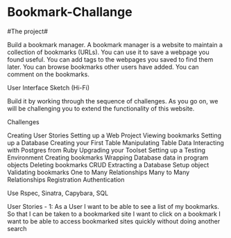 # Bookmark-Challange

#The project#

Build a bookmark manager. A bookmark manager is a website to maintain a collection of bookmarks (URLs). You can use it to save a webpage you found useful. You can add tags to the webpages you saved to find them later. You can browse bookmarks other users have added. You can comment on the bookmarks.

User Interface Sketch (Hi-Fi)

Build it by working through the sequence of challenges. As you go on, we will be challenging you to extend the functionality of this website.

Challenges

Creating User Stories
Setting up a Web Project
Viewing bookmarks
Setting up a Database
Creating your First Table
Manipulating Table Data
Interacting with Postgres from Ruby
Upgrading your Toolset
Setting up a Testing Environment
Creating bookmarks
Wrapping Database data in program objects
Deleting bookmarks
CRUD
Extracting a Database Setup object
Validating bookmarks
One to Many Relationships
Many to Many Relationships
Registration
Authentication

Use Rspec, Sinatra, Capybara, SQL

User Stories -
1: As a User I want to be able to see a list of my bookmarks.
So that I can be taken to a bookmarked site I want to click on a bookmark
I want to be able to access bookmarked sites quickly without doing another search   
